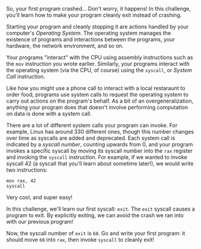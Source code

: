 So, your first program crashed...
Don't worry, it happens!
In this challenge, you'll learn how to make your program cleanly exit instead of crashing.

Starting your program and cleanly stopping it are actions handled by your computer's _Operating System_.
The operating system manages the existence of programs and interactions between the programs, your hardware, the network environment, and so on.

Your programs "interact" with the CPU using assembly instructions such as the `mov` instruction you wrote earlier.
Similarly, your programs interact with the operating system (via the CPU, of course) using the `syscall`, or _System Call_ instruction.

Like how you might use a phone call to interact with a local restaraunt to order food, programs use system calls to request the operating system to carry out actions on the program's behalf.
As a bit of an overgeneralization, anything your program does that doesn't involve performing computation on data is done with a system call.

There are a lot of different system calls your program can invoke.
For example, Linux has around 330 different ones, though this number changes over time as syscalls are added and deprecated.
Each system call is indicated by a _syscall number_, counting upwards from 0, and your program invokes a specific syscall by moving its syscall number into the `rax` register and invoking the `syscall` instruction.
For example, if we wanted to invoke syscall 42 (a syscall that you'll learn about sometime later!), we would write two instructions:

```assembly
mov rax, 42
syscall
```

Very cool, and super easy!

In this challenge, we'll learn our first syscall: `exit`.
The `exit` syscall causes a program to exit.
By explicitly exiting, we can avoid the crash we ran into with our previous program!

Now, the syscall number of `exit` is `60`.
Go and write your first program: it should move `60` into `rax`, then invoke `syscall` to cleanly exit!
